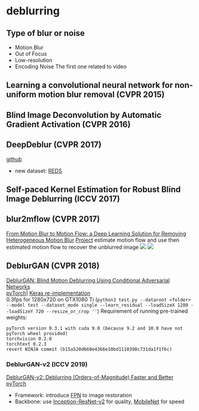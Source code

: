 # deblurring
## Type of blur or noise
* Motion Blur
* Out of Focus
* Low-resolution
* Encoding Noise
The first one related to video
## Learning a convolutional neural network for non-uniform motion blur removal (CVPR 2015)
## Blind Image Deconvolution by Automatic Gradient Activation (CVPR 2016)
## DeepDeblur (CVPR 2017)
[github](https://github.com/SeungjunNah/DeepDeblur_release)
* new dataset: [REDS](https://seungjunnah.github.io/Datasets/reds) 
## Self-paced Kernel Estimation for Robust Blind Image Deblurring (ICCV 2017)
## blur2mflow (CVPR 2017)
[From Motion Blur to Motion Flow: a Deep Learning Solution for Removing Heterogeneous Motion Blur](https://donggong1.github.io/docs/blur2mflow_cvpr17.pdf)
[Project](https://donggong1.github.io/blur2mflow)
estimate motion flow and use then estimated motion flow to recover the unblurred image
![](https://donggong1.github.io/projects/blur2mflow/framework.jpg)
![](https://donggong1.github.io/projects/blur2mflow/net.png)
## DeblurGAN (CVPR 2018)
[DeblurGAN: Blind Motion Deblurring Using Conditional Adversarial Networks](https://arxiv.org/pdf/1711.07064.pdf)  
[pyTorch](https://github.com/KupynOrest/DeblurGAN)| [Keras re-implementation](https://github.com/RaphaelMeudec/deblur-gan)  
0.3fps for 1280x720 on GTX1080 Ti (`python3 test.py --dataroot <folder> --model test --dataset_mode single --learn_residual --loadSizeX 1280 --loadSizeY 720 --resize_or_crop ''`)
Requirement of running pre-trained weights:
```
pyTorch version 0.3.1 with cuda 9.0 (because 9.2 and 10.0 have not pyTorch wheel provided)
torchvision 0.2.0
torchtext 0.2.3
revert NINJA commit (b15a520d660e4366e10bd1110398c731da1f1f6c)
```
### DeblurGAN-v2 (ICCV 2019)
[DeblurGAN-v2: Deblurring (Orders-of-Magnitude) Faster and Better](https://arxiv.org/abs/1908.03826)
[pyTorch](https://github.com/TAMU-VITA/DeblurGANv2)
* Framework: introduce [FPN](/CNN/object_detection/object_detection.html#fpn-cvpr-2017) to image restoration
* Backbone: use [Inception-ResNet-v2](/CNN/models.html#resnet-2015-cvpr-2016) for quality, [MobileNet](/CNN/light-weight_models.html#mobilenet-v2-cvpr-2018) for speed
